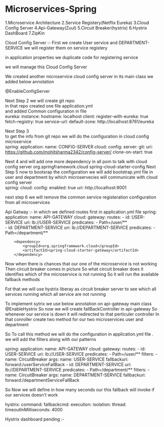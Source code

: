 # Microservices-Spring


1.Microservice Architecture 
2.Service Registery(Netflix Eureka)
3.Cloud Config Server
4.Api-Gateway(Zuul)
5.Circuit Breaker(hystrix)
6.Hystrix DashBoard
7.ZipKin

Cloud Config Server :- 
First we create User service and DEPARTMENT-SERVICE
we will register them on service registery

in application properties we duplicate code for registering service 

we will manage this Cloud Config Server 

We created another microservice cloud config server
in its main class we added below annotation

@EnableConfigServer

Next Step 2 we will create git repo                                                                                                                            
in that repo created one file application.yml                                                                                                             
 and added Common configuration in file                                                                                                                          
  eureka:
  instance:
    hostname: localhost
  client:
    register-with-eureka: true
    fetch-registry: true
    service-url:
      default-zone: http://localhost:8761/eureka                                                                                                                  
	  
	 
Next Step 3	 
	to get the info from git repo we will do the configuration in cloud config microservice                                                                  
	spring:
  application:
    name: CONFIG-SERVER
  cloud:
    config:
      server:
        git:
          uri: https://github.com/mohitsharma2342/config-server/
          clone-on-start: true

Next 4
 and will add one more dependency in all pom to talk with cloud config server
   <dependency>
			<groupId>org.springframework.cloud</groupId>
			<artifactId>spring-cloud-starter-config</artifactId>
		</dependency>
Next Step 5
 now to bootsrap the configuration we will add bootstrap.yml file in user and department
 by which microservecies will communicate with cloud config server                                                                                                
 spring:
  cloud:
    config:
      enabled: true
      uri: http://localhost:9001
	  
next step 6 we will remove the common service registeration configuration from all microservices


Api Gatway :- 
  in which we defined routes first in application.yml file
  spring:
  application:
    name: API-GATEWAY
  cloud:
    gateway:
      routes:
        - id: USER-SERVICE
          uri: lb://USER-SERVICE
          predicates:
            - Path=/user/**   
        - id: DEPARTMENT-SERVICE
          uri: lb://DEPARTMENT-SERVICE
          predicates:
            - Path=/department/**
			
			
		<dependency>
			<groupId>org.springframework.cloud</groupId>
			<artifactId>spring-cloud-starter-gateway</artifactId>
		</dependency>
         
Now  when there is chances that our one of the microservice is not working Then circuit breaker comes in picture
So what circuit breaker does it identifies which of the microservice is not running So it will run the available fallback methods 

Fot that we will use hystrix liberay as circuit breaker server to see which all services running which all service are not running

To implement sytrix we use below annotation on api-gateway main class
@EnableHystrix
So now we will create fallBackController in api-gateway So whenever our service is down it will redirected to that perticuler controller
 In that conroller create two method for our two microservices user and department

So To call this method we will do the configuration in application.yml file . we will add the filters along with our patterns

spring:
  application:
    name: API-GATEWAY
  cloud:
    gateway:
      routes:
        - id: USER-SERVICE
          uri: lb://USER-SERVICE
          predicates:
            - Path=/user/**
          filters:
            - name: CircuitBreaker
              args:
                name: USER-SERVICE
                fallbackuri: forward:/userServiceFallBack
        - id: DEPARTMENT-SERVICE
          uri: lb://DEPARTMENT-SERVICE
          predicates:
            - Path=/department/**
          filters:
            - name: CircuitBreaker
              args:
                name: DEPARTMENT-SERVICE
                fallbackuri: forward:/departmentServiceFallBack
				
So Now we will define in how many seconds our this fallback will invoke if our services doesn't work 

hystrix:
  command:
    fallbackcmd:
      execution:
        isolation:
          thread:
            timeoutInMilliseconds: 4000

Hystrix dashboard pending :-

